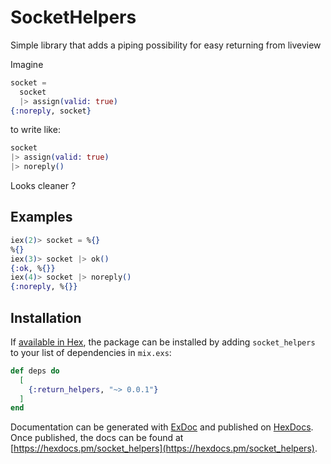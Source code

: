 # SocketHelpers

Simple library that adds a piping possibility for easy returning from liveview

Imagine
```elixir
socket =
  socket
  |> assign(valid: true)
{:noreply, socket}
```

to write like:
```elixir
socket
|> assign(valid: true)
|> noreply()
```

Looks cleaner ?

## Examples
```elixir
iex(2)> socket = %{}
%{}
iex(3)> socket |> ok()
{:ok, %{}}
iex(4)> socket |> noreply()
{:noreply, %{}}
```

## Installation

If [available in Hex](https://hex.pm/docs/publish), the package can be installed
by adding `socket_helpers` to your list of dependencies in `mix.exs`:

```elixir
def deps do
  [
    {:return_helpers, "~> 0.0.1"}
  ]
end
```

Documentation can be generated with [ExDoc](https://github.com/elixir-lang/ex_doc)
and published on [HexDocs](https://hexdocs.pm). Once published, the docs can
be found at [https://hexdocs.pm/socket_helpers](https://hexdocs.pm/socket_helpers).

